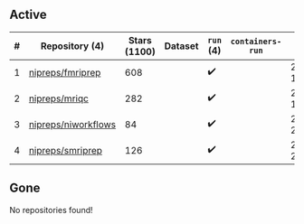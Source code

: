 ## Active
| # | Repository (4) | Stars (1100) | Dataset | `run` (4) | `containers-run` | Last Modified |
| --- | --- | --- | --- | --- | --- | --- |
| 1 | [nipreps/fmriprep](https://github.com/nipreps/fmriprep) | 608 |  | :heavy_check_mark: |  | 2024-06-12 19:22:29+00:00 |
| 2 | [nipreps/mriqc](https://github.com/nipreps/mriqc) | 282 |  | :heavy_check_mark: |  | 2024-06-03 12:20:22+00:00 |
| 3 | [nipreps/niworkflows](https://github.com/nipreps/niworkflows) | 84 |  | :heavy_check_mark: |  | 2024-06-10 21:39:19+00:00 |
| 4 | [nipreps/smriprep](https://github.com/nipreps/smriprep) | 126 |  | :heavy_check_mark: |  | 2024-06-03 21:24:41+00:00 |

## Gone
No repositories found!
